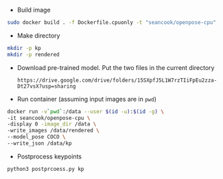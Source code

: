 * Build image
```bash
sudo docker build . -f Dockerfile.cpuonly -t "seancook/openpose-cpu"
```

* Make directory
```bash
mkdir -p kp
mkdir -p rendered
```
* Download pre-trained model. Put the two files in the current directory
  ```
  https://drive.google.com/drive/folders/15SXpfJ5L1W7rzTIiFpEu2zza-Dt27vsX?usp=sharing
  ```


* Run container (assuming input images are in `pwd`)
```bash
docker run -v`pwd`:/data --user $(id -u):$(id -g) \
-it seancook/openpose-cpu \
-display 0 -image_dir /data \
-write_images /data/rendered \
--model_pose COCO \
--write_json /data/kp
```

* Postprocess keypoints
```bash
python3 postprcoess.py kp
```
